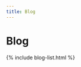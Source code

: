 ```yaml
---
title: Blog
---
```


# <i class="fas fa-feather-alt"></i>Blog

{% include blog-list.html %}

<!-- section break -->

